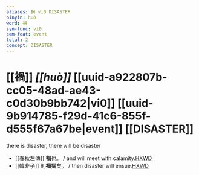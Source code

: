 ```yaml
---
aliases: 禍 vi0 DISASTER
pinyin: huò
word: 禍
syn-func: vi0
sem-feat: event
total: 2
concept: DISASTER 
---
```

# [[禍]] *[[huò]]*  [[uuid-a922807b-cc05-48ad-ae43-c0d30b9bb742|vi0]] [[uuid-9b914785-f29d-41c6-855f-d555f67a67be|event]] [[DISASTER]]
there is disaster, there will be disaster
 - [[春秋左傳]] **禍**也。 / and will meet with calamity.[HXWD](https://hxwd.org/textview.html?location=KR1e0001_tls_006-18a.12)
 - [[韓非子]] 則**禍**搆矣。 / then disaster will ensue.[HXWD](https://hxwd.org/textview.html?location=KR3c0005_tls_002-10a.7)